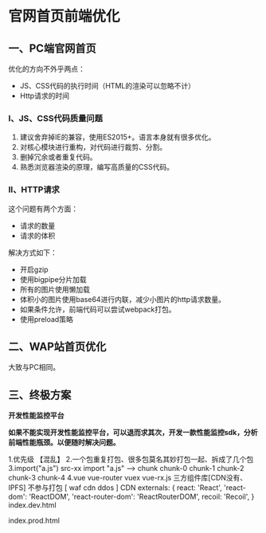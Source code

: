 # 官网首页前端优化

## 一、PC端官网首页

优化的方向不外乎两点：

+ JS、CSS代码的执行时间（HTML的渲染可以忽略不计）
+ Http请求的时间

### I、JS、CSS代码质量问题

1. 建议舍弃掉IE的兼容，使用ES2015+。语言本身就有很多优化。
2. 对核心模块进行重构，对代码进行裁剪、分割。
3. 删掉冗余或者重复代码。
4. 熟悉浏览器渲染的原理，编写高质量的CSS代码。

### II、HTTP请求

这个问题有两个方面：

+ 请求的数量
+ 请求的体积

解决方式如下：

+ 开启gzip
+ 使用bigpipe分片加载
+ 所有的图片使用懒加载
+ 体积小的图片使用base64进行内联，减少小图片的http请求数量。
+ 如果条件允许，前端代码可以尝试webpack打包。
+ 使用preload策略



## 二、WAP站首页优化

大致与PC相同。



## 三、终极方案

**开发性能监控平台**

**如果不能实现开发性能监控平台，可以退而求其次，开发一款性能监控sdk，分析前端性能瓶颈。以便随时解决问题。**







1.优先级 【混乱】
2.一个包重复打包、很多包莫名其妙打包一起、拆成了几个包
3.import("a.js") src-xx import "a.js" --> chunk
  chunk-0 chunk-1 chunk-2 chunk-3 chunk-4
4.vue vue-router vuex vue-rx.js 三方组件库[CDN没有、IPFS] 不参与打包
  [ waf cdn ddos ] CDN
  externals: {
    react: 'React',
    'react-dom': 'ReactDOM',
    'react-router-dom': 'ReactRouterDOM',
    recoil: 'Recoil',
  }
  index.dev.html 
 <script src="http://localhost:8080/vip-lib/node_modules/react/umd/react.development.js"></script>
 index.prod.html 
 <script src="线上CDN"/>
 import {xx} from "react"; window.React

5.公用三方库 day.js xxx 慎用 {isExxxx}  from "xxx" 30kb
6.业务SDK 参与打包 CDN组 
7.组件库 babel插件按需加载 单独拆包
8.main.ts里 引入的同步组件 分2包
9.异步组件独立成chunk
10.runtime webpack原理的时候 commonjs规范 每一文件都会重复

增加html负担
runtime.js -> 链接 inline html
common.js -> 链接 inline html
spa 不变
vue.lib.js
chunk-vendors.js
sdk.js
app.js
chunk-components.js

11.同步包
    根站点能够访问 生效 www.yidengfe.com 
    [offline] 
    workbox 离线的状态 /理由

    [online] 
    离线缓存 websql 
    
    库 http强缓 vue 999年 
    chunk-element、chunk-solver 协商缓存 etag 比不对就换
    chunk-vendors、app 离线存储介质中 websql orm。。2.5M localStorage扩容
    1 2  3 4 5 6 7 8 9 10 11.js [ IndexDB 请求JS ]、 quicklink 
[系统忙不忙(fiber)、网络快不快、视窗在不在 a -> prefetch(obser)、资源能不能加载pre--]

WISE服务 ip... 跑一段代码 评分

12.同构
同构目的 

------------> bigpipe 【html页】

-
  -
   -
    -


网络 + 程序